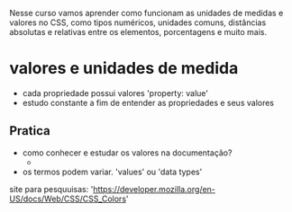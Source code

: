 Nesse curso vamos aprender como funcionam as unidades de medidas e valores no CSS, como tipos numéricos, unidades comuns, distâncias absolutas e relativas entre os elementos, porcentagens e muito mais.


# valores e unidades de medida

* cada propriedade possui valores 'property: value'
* estudo constante a fim de entender as propriedades e seus valores

## Pratica 

* como conhecer e estudar os valores na documentação?
  * <color> <length>
* os termos podem variar. 'values' ou 'data types'  

site para pesquuisas: 'https://developer.mozilla.org/en-US/docs/Web/CSS/CSS_Colors'